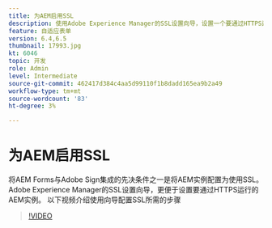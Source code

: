 ```yaml
---
title: 为AEM启用SSL
description: 使用Adobe Experience Manager的SSL设置向导，设置一个要通过HTTPS运行的AEM实例。
feature: 自适应表单
version: 6.4,6.5
thumbnail: 17993.jpg
kt: 6046
topic: 开发
role: Admin
level: Intermediate
source-git-commit: 462417d384c4aa5d99110f1b8dadd165ea9b2a49
workflow-type: tm+mt
source-wordcount: '83'
ht-degree: 3%

---
```



# 为AEM启用SSL

将AEM Forms与Adobe Sign集成的先决条件之一是将AEM实例配置为使用SSL。 Adobe Experience Manager的SSL设置向导，更便于设置要通过HTTPS运行的AEM实例。
以下视频介绍使用向导配置SSL所需的步骤

>[!VIDEO](https://video.tv.adobe.com/v/17993/?quality=9&learn=on)
